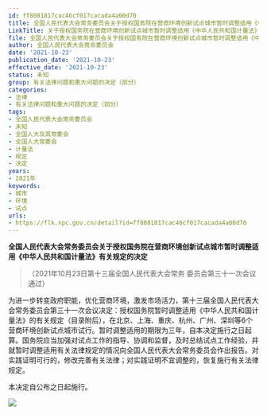 ```yaml
---
id: ff8081817cac46cf017cacada4a00d70
title: 全国人民代表大会常务委员会关于授权国务院在营商环境创新试点城市暂时调整适用《中华人民共和国计量法》有关规定的决定
LinkTitle: 关于授权国务院在营商环境创新试点城市暂时调整适用《中华人民共和国计量法》有关规定的决定（2021）
file: 全国人民代表大会常务委员会关于授权国务院在营商环境创新试点城市暂时调整适用《中华人民共和国计量法》有关规定的决定_20211023_ff8081817cac46cf017cacada4a00d70.docx
author: 全国人民代表大会常务委员会
date: '2021-10-23'
publication_date: '2021-10-23'
effective_date: '2021-10-23'
status: 未知
group: 有关法律问题和重大问题的决定（部分）
categories:
- 法律
- 有关法律问题和重大问题的决定（部分）
tags:
- 全国人民代表大会常务委员会
- 未知
- 全国人大及其常委会
- 全国人大常委会
- 计量法
- 规定
- 决定
years:
- 2021年
keywords:
- 城市
- 环境
- 试点
urls:
- https://flk.npc.gov.cn/detail?id=ff8081817cac46cf017cacada4a00d70
---
```


**全国人民代表大会常务委员会关于授权国务院在营商环境创新试点城市暂时调整适用《中华人民共和国计量法》有关规定的决定**

> （2021年10月23日第十三届全国人民代表大会常务
> 委员会第三十一次会议通过）

为进一步转变政府职能，优化营商环境，激发市场活力，第十三届全国人民代表大会常务委员会第三十一次会议决定：授权国务院暂时调整适用《中华人民共和国计量法》的有关规定（目录附后），在北京、上海、重庆、杭州、广州、深圳等6个营商环境创新试点城市试行。暂时调整适用的期限为三年，自本决定施行之日起算。国务院应当加强对试点工作的指导、协调和监督，及时总结试点工作经验，并就暂时调整适用有关法律规定的情况向全国人民代表大会常务委员会作出报告。对实践证明可行的，修改完善有关法律；对实践证明不宜调整的，恢复施行有关法律规定。

本决定自公布之日起施行。

![](../images/ff8081817cac46cf017cacada4a00d70/image_01.jpg)

